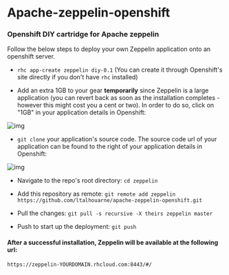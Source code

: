 # Apache-zeppelin-openshift

### Openshift DIY cartridge for Apache zeppelin

Follow the below steps to deploy your own Zeppelin application onto an openshift server.

* ```rhc app-create zeppelin diy-0.1``` (You can create it through Openshift's site directly if you don't have ```rhc``` installed)

* Add an extra 1GB to your gear **temporarily** since Zeppelin is a large application (you can revert back as soon as the installation completes - however this might cost you a cent or two). In order to do so, click on "1GB" in your application details in Openshift:

![img](http://i.imgur.com/92P7aGE.png)

* ```git clone``` your application's source code. The source code url of your application can be found to the right of your application details in Openshift:

![img](http://i.imgur.com/5RR3bE6.png)

* Navigate to the repo's root directory: ```cd zeppelin```

* Add this repository as remote: ```git remote add zeppelin https://github.com/ltalhouarne/apache-zeppelin-openshift.git```

* Pull the changes: ```git pull -s recursive -X theirs zeppelin master```

* Push to start up the deployment: ```git push```
  
#### After a successful installation, Zeppelin will be available at the following url:

  ```
  https://zeppelin-YOURDOMAIN.rhcloud.com:8443/#/
  ```
